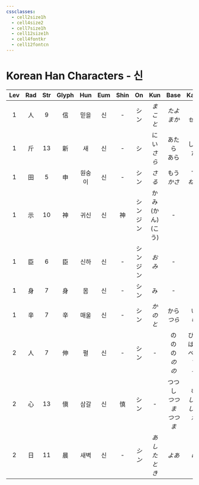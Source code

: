 ```yaml
---
cssclasses:
  - cell2size1h
  - cell4size2
  - cell7size1h
  - cell12size1h
  - cell4fontkr
  - cell12fontcn
---
```


# Korean Han Characters - 신

| Lev | Rad | Str | Glyph | Hun | Eum | Shin |    On    |        Kun         |          Base           |            Kana            | Simp | Man  |  Can  | Viet |
| :-: | :-: | :-: | :---: | :-: | :-: | :--: | :------: | :----------------: | :---------------------: | :------------------------: | :--: | :--: | :---: | :--: |
|  1  |  人  |  9  |   信   | 믿을  |  신  |  -   |    シン    |       *まこと*        |       *たよ<br>まか*        |         *り<br>せる*          |  信   | xìn  | seon3 | tín  |
|  1  |  斤  | 13  |   新   |  새  |  신  |  -   |    シ     |     にい<br>*さら*     |        あたら<br>あら        |          しい<br>た           |  -   | xīn  | san1  | tân  |
|  1  |  田  |  5  |   申   | 원숭이 |  신  |  -   |    シン    |        *さる*        |       もう<br>*かさ*        |         す<br>*ねる*          |  -   | shēn | san1  | thân |
|  1  |  示  | 10  |   神   | 귀신  |  신  |  神   | シン<br>ジン | かみ<br>(かん)<br>(こう) |            -            |             -              |  神   | shén | san4  | thần |
|  1  |  臣  |  6  |   臣   | 신하  |  신  |  -   | シン<br>ジン |        *おみ*        |            -            |             -              |  -   | chén | san4  | thần |
|  1  |  身  |  7  |   身   |  몸  |  신  |  -   |    シン    |         み          |            -            |             -              |  -   | shēn | san1  | thân |
|  1  |  辛  |  7  |   辛   | 매울  |  신  |  -   |    シン    |       *かのと*        |       から<br>*つら*        |          い<br>*い*          |  -   | xīn  | san1  | tân  |
|  2  |  人  |  7  |   伸   |  펼  |  신  |  -   |    シン    |         -          | の<br>の<br>の<br>*の<br>の* | びる<br>ばす<br>べる<br>*す<br>る* |  -   | shēn | san1  | thân |
|  2  |  心  | 13  |   愼   | 삼갈  |  신  |  慎   |    シン    |         -          |   つつし<br>*つつま<br>つつま*   |      む<br>*しい<br>しやか*      |  慎   | shèn | san6  | thận |
|  2  |  日  | 11  |   晨   | 새벽  |  신  |  -   |   *シン*   |    *あした<br>とき*     |          *よあ*           |            *け*             |  -   | chén | san4  | thần |
